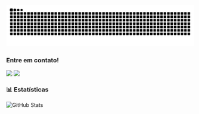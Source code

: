  <picture align="center">
  <source media="(prefers-color-scheme: dark)" srcset="https://raw.githubusercontent.com/bgsana/bgsana/output/github-contribution-grid-snake-dark.svg">
  <source media="(prefers-color-scheme: light)" srcset="https://raw.githubusercontent.com/bgsana/bgsana/output/github-contribution-grid-snake-dark.svg">
  <img align="center" alt="github contribution grid snake animation" src="https://raw.githubusercontent.com/bgsana/bgsana/output/github-contribution-grid-snake.svg">
</picture>

 ##

### Entre em contato!
<div> 
  <a href = "bgs.ana@gmail.com"><img src="https://img.shields.io/badge/-Gmail-%23333?style=for-the-badge&logo=gmail&logoColor=white" target="_blank"></a>
  <a href="https://www.linkedin.com/in/ana-l%C3%ADvia-borges-da-silva-96b959350/" target="_blank"><img src="https://img.shields.io/badge/-LinkedIn-%230077B5?style=for-the-badge&logo=linkedin&logoColor=white" target="_blank"></a> 
</div>


### 📊 Estatísticas

<p>
  <img 
    align="left" 
    alt="GitHub Stats" 
    height="200" 
    style="padding-right: 10px;" 
    src="https://github-readme-stats.vercel.app/api?username=bgsana&show_icons=true&theme=tokyonight&include_all_commits=true&locale=pt-br" 
  />
